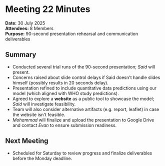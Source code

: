 # Meeting 22 Minutes

**Date:** 30 July 2025  
**Attendees:** 8 Members  
**Purpose:** 90-second presentation rehearsal and communication deliverables

## Summary

- Conducted several trial runs of the 90-second presentation; _Said_ will present.
- Concerns raised about slide control delays if Said doesn't handle slides himself
  (possibly results in 20 seconds delay).
- Presentation refined to include quantitative data predictions using our model
  (which aligned with WHO study predictions).
- Agreed to explore a **website** as a public tool to showcase the model; _Said_
  will investigate feasibility.
- Team will also consider alternative artifacts (e.g. report, leaflet) in case
  the website isn't feasible.
- _Mohammad_ will finalize and upload the presentation to Google Drive and
  contact _Evan_ to ensure submission readiness.

## Next Meeting

- Scheduled for Saturday to review progress and finalize deliverables before
  the Monday deadline.
